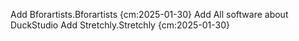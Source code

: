 
Add Bforartists.Bforartists {cm:2025-01-30}
Add All software about DuckStudio
Add Stretchly.Stretchly {cm:2025-01-30}